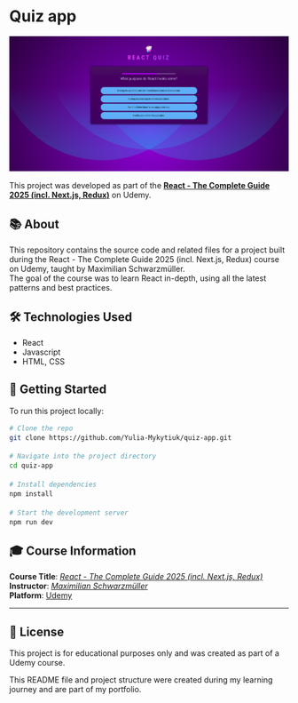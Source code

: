 # Quiz app

<img src="public/preview.png" alt="Project Preview" width="800"/>

This project was developed as part of the **[React - The Complete Guide 2025 (incl. Next.js, Redux)](https://www.udemy.com/course/react-the-complete-guide-incl-redux/)** on Udemy.

## 📚 About

This repository contains the source code and related files for a project built during the React - The Complete Guide 2025 (incl. Next.js, Redux) course on Udemy, taught by Maximilian Schwarzmüller.  
The goal of the course was to learn React in-depth, using all the latest patterns and best practices.

## 🛠 Technologies Used

- React
- Javascript
- HTML, CSS

## 🚀 Getting Started

To run this project locally:

```bash
# Clone the repo
git clone https://github.com/Yulia-Mykytiuk/quiz-app.git

# Navigate into the project directory
cd quiz-app

# Install dependencies
npm install

# Start the development server
npm run dev
```

## 🎓 Course Information

**Course Title**: *[React - The Complete Guide 2025 (incl. Next.js, Redux)](https://www.udemy.com/course/react-the-complete-guide-incl-redux/)*  
**Instructor**: *[Maximilian Schwarzmüller](https://www.udemy.com/user/maximilian-schwarzmuller/)*  
**Platform**: [Udemy](https://www.udemy.com)

---

## 📄 License

This project is for educational purposes only and was created as part of a Udemy course.

This README file and project structure were created during my learning journey and are part of my portfolio.
